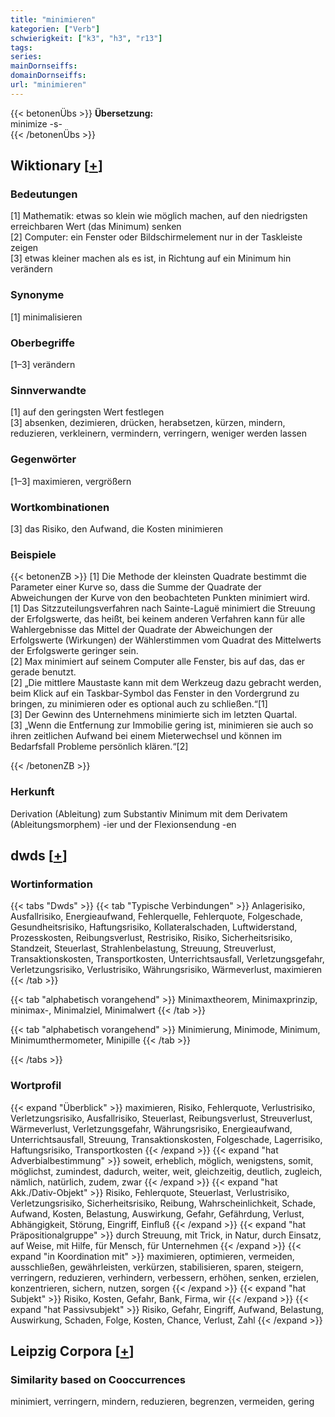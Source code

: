 ```yaml
---
title: "minimieren"
kategorien: ["Verb"]
schwierigkeit: ["k3", "h3", "r13"]
tags:
series:
mainDornseiffs:
domainDornseiffs:
url: "minimieren"
---
```


{{< betonenÜbs >}}
**Übersetzung:**  
minimize -s-  
{{< /betonenÜbs >}}

## Wiktionary [[+](https://de.wiktionary.org/wiki/minimieren)]

### Bedeutungen
[1] Mathematik: etwas so klein wie möglich machen, auf den niedrigsten erreichbaren Wert (das Minimum) senken  
[2] Computer: ein Fenster oder Bildschirmelement nur in der Taskleiste zeigen  
[3] etwas kleiner machen als es ist, in Richtung auf ein Minimum hin verändern  

### Synonyme
[1] minimalisieren  

### Oberbegriffe
[1–3] verändern  

### Sinnverwandte
[1] auf den geringsten Wert festlegen  
[3] absenken, dezimieren, drücken, herabsetzen, kürzen, mindern, reduzieren, verkleinern, vermindern, verringern, weniger werden lassen  

### Gegenwörter
[1–3] maximieren, vergrößern  

### Wortkombinationen
[3] das Risiko, den Aufwand, die Kosten minimieren  

### Beispiele
{{< betonenZB >}}
[1] Die Methode der kleinsten Quadrate bestimmt die Parameter einer Kurve so, dass die Summe der Quadrate der Abweichungen der Kurve von den beobachteten Punkten minimiert wird.  
[1] Das Sitzzuteilungsverfahren nach Sainte-Laguë minimiert die Streuung der Erfolgswerte, das heißt, bei keinem anderen Verfahren kann für alle Wahlergebnisse das Mittel der Quadrate der Abweichungen der Erfolgswerte (Wirkungen) der Wählerstimmen vom Quadrat des Mittelwerts der Erfolgswerte geringer sein.  
[2] Max minimiert auf seinem Computer alle Fenster, bis auf das, das er gerade benutzt.  
[2] „Die mittlere Maustaste kann mit dem Werkzeug dazu gebracht werden, beim Klick auf ein Taskbar-Symbol das Fenster in den Vordergrund zu bringen, zu minimieren oder es optional auch zu schließen.“[1]  
[3] Der Gewinn des Unternehmens minimierte sich im letzten Quartal.  
[3] „Wenn die Entfernung zur Immobilie gering ist, minimieren sie auch so ihren zeitlichen Aufwand bei einem Mieterwechsel und können im Bedarfsfall Probleme persönlich klären.“[2]  

{{< /betonenZB >}}
### Herkunft
Derivation (Ableitung) zum Substantiv Minimum mit dem Derivatem (Ableitungsmorphem) -ier und der Flexionsendung -en  



## dwds [[+](https://www.dwds.de/wb/minimieren)]

### Wortinformation
{{< tabs "Dwds" >}}
{{< tab "Typische Verbindungen" >}}
Anlagerisiko, Ausfallrisiko, Energieaufwand, Fehlerquelle, Fehlerquote, Folgeschade, Gesundheitsrisiko, Haftungsrisiko, Kollateralschaden, Luftwiderstand, Prozesskosten, Reibungsverlust, Restrisiko, Risiko, Sicherheitsrisiko, Standzeit, Steuerlast, Strahlenbelastung, Streuung, Streuverlust, Transaktionskosten, Transportkosten, Unterrichtsausfall, Verletzungsgefahr, Verletzungsrisiko, Verlustrisiko, Währungsrisiko, Wärmeverlust, maximieren
{{< /tab >}}

{{< tab "alphabetisch vorangehend" >}}
Minimaxtheorem, Minimaxprinzip, minimax-, Minimalziel, Minimalwert
{{< /tab >}}

{{< tab "alphabetisch vorangehend" >}}
Minimierung, Minimode, Minimum, Minimumthermometer, Minipille
{{< /tab >}}

{{< /tabs >}}

### Wortprofil
{{< expand "Überblick" >}} maximieren, Risiko, Fehlerquote, Verlustrisiko, Verletzungsrisiko, Ausfallrisiko, Steuerlast, Reibungsverlust, Streuverlust, Wärmeverlust, Verletzungsgefahr, Währungsrisiko, Energieaufwand, Unterrichtsausfall, Streuung, Transaktionskosten, Folgeschade, Lagerrisiko, Haftungsrisiko, Transportkosten {{< /expand >}}
{{< expand "hat Adverbialbestimmung" >}} soweit, erheblich, möglich, wenigstens, somit, möglichst, zumindest, dadurch, weiter, weit, gleichzeitig, deutlich, zugleich, nämlich, natürlich, zudem, zwar {{< /expand >}}
{{< expand "hat Akk./Dativ-Objekt" >}} Risiko, Fehlerquote, Steuerlast, Verlustrisiko, Verletzungsrisiko, Sicherheitsrisiko, Reibung, Wahrscheinlichkeit, Schade, Aufwand, Kosten, Belastung, Auswirkung, Gefahr, Gefährdung, Verlust, Abhängigkeit, Störung, Eingriff, Einfluß {{< /expand >}}
{{< expand "hat Präpositionalgruppe" >}} durch Streuung, mit Trick, in Natur, durch Einsatz, auf Weise, mit Hilfe, für Mensch, für Unternehmen {{< /expand >}}
{{< expand "in Koordination mit" >}} maximieren, optimieren, vermeiden, ausschließen, gewährleisten, verkürzen, stabilisieren, sparen, steigern, verringern, reduzieren, verhindern, verbessern, erhöhen, senken, erzielen, konzentrieren, sichern, nutzen, sorgen {{< /expand >}}
{{< expand "hat Subjekt" >}} Risiko, Kosten, Gefahr, Bank, Firma, wir {{< /expand >}}
{{< expand "hat Passivsubjekt" >}} Risiko, Gefahr, Eingriff, Aufwand, Belastung, Auswirkung, Schaden, Folge, Kosten, Chance, Verlust, Zahl {{< /expand >}}

## Leipzig Corpora [[+](https://corpora.uni-leipzig.de/en/res?word=minimieren&corpusId=deu_newscrawl-public_2018)]


### Similarity based on Cooccurrences
minimiert, verringern, mindern, reduzieren, begrenzen, vermeiden, gering

